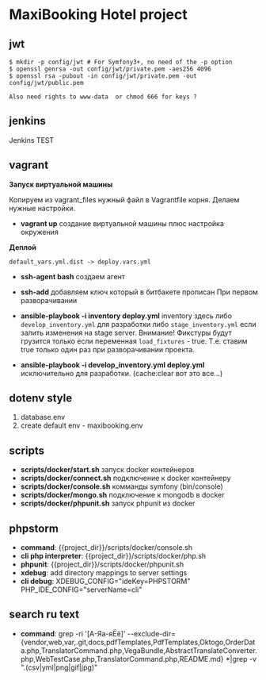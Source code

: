 MaxiBooking Hotel project
========================

jwt
--------
    $ mkdir -p config/jwt # For Symfony3+, no need of the -p option
    $ openssl genrsa -out config/jwt/private.pem -aes256 4096
    $ openssl rsa -pubout -in config/jwt/private.pem -out config/jwt/public.pem
    
    Also need rights to www-data  or chmod 666 for keys ?


jenkins
--------
Jenkins TEST

vagrant
-------
**Запуск виртуальной машины**

Копируем из vagrant_files нужный файл в Vagrantfile корня.
Делаем нужные настройки.

* **vagrant up** создание виртуальной машины плюс настройка окружения

**Деплой**

 `default_vars.yml.dist -> deploy.vars.yml`
 
* **ssh-agent bash** создаем агент
* **ssh-add** добавляем ключ который в битбакете прописан
При первом разворачивании 
* **ansible-playbook -i inventory deploy.yml** inventory здесь либо `develop_inventory.yml` 
  для разработки либо `stage_inventory.yml` если залить изменения на stage server.
Внимание! Фикстуры будут грузится только если переменная `load_fixtures` - true.
Т.е. ставим true только один раз при разворачивании проекта.

* **ansible-playbook -i develop_inventory.yml deploy.yml** исключительно для разработки. (cache:clear вот это все...) 

 
dotenv style
-------
1. database.env
2. create default env - maxibooking.env

scripts
-------
* **scripts/docker/start.sh** запуск docker контейнеров
* **scripts/docker/connect.sh** подключение к docker контейнеру
* **scripts/docker/console.sh** комманды symfony (bin/console)
* **scripts/docker/mongo.sh** подключение к mongodb в docker
* **scripts/docker/phpunit.sh** запуск phpunit из docker


phpstorm
--------
* **command**: {{project_dir}}/scripts/docker/console.sh
* **cli php interpreter**: {{project_dir}}/scripts/docker/php.sh
* **phpunit**: {{project_dir}}/scripts/docker/phpunit.sh
* **xdebug**: add directory mappings to server settings
* **cli debug**: XDEBUG_CONFIG="ideKey=PHPSTORM" PHP_IDE_CONFIG="serverName=cli"

search ru text
---------
* **command**: grep -ri '[А-Яа-яЁё]' --exclude-dir={vendor,web,var,.git,docs,pdfTemplates,PdfTemplates,Oktogo,OrderData.php,TranslatorCommand.php,VegaBundle,AbstractTranslateConverter.php,WebTestCase.php,TranslatorCommand.php,README.md} *|grep -v "\.\(csv\|yml\|png\|gif\|jpg\)"